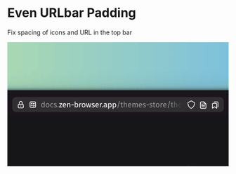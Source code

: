 # Even URLbar Padding

Fix spacing of icons and URL in the top bar

![Screenshot of modified top URL bar](https://raw.githubusercontent.com/MihkelMK/zen-mods/refs/heads/main/even_urlbar_padding/image.png)

